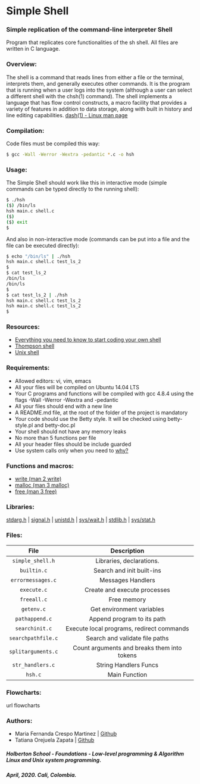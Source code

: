 # Simple Shell
###  Simple replication of the command-line interpreter Shell
Program that replicates core functionalities of the sh shell. All files are written in C language.   

### Overview:
The shell is a command that reads lines from either a file or the terminal, interprets them, and generally executes other commands.  It is the program that is running when a user logs into the system (although a user can select a different shell with the chsh(1) command).  The shell implements a language that has flow control constructs, a macro facility that provides a variety of features in addition to data storage, along with built in history and line editing capabilities. [dash(1) - Linux man page](https://linux.die.net/man/1/dash)

### Compilation:
Code files must be compiled this way:
```bash
$ gcc -Wall -Werror -Wextra -pedantic *.c -o hsh
```
### Usage: 
The Simple Shell should work like this in interactive mode (simple commands can be typed directly to the running shell):
```bash
$ ./hsh
($) /bin/ls
hsh main.c shell.c
($)
($) exit
$
```
And also in non-interactive mode (commands can be put into a file and the file can be executed directly):
```bash
$ echo "/bin/ls" | ./hsh
hsh main.c shell.c test_ls_2
$
$ cat test_ls_2
/bin/ls
/bin/ls
$
$ cat test_ls_2 | ./hsh
hsh main.c shell.c test_ls_2
hsh main.c shell.c test_ls_2
$
```
### Resources:
* [Everything you need to know to start coding your own shell](https://intranet.hbtn.io/concepts/64)
* [Thompson shell](https://en.wikipedia.org/wiki/Thompson_shell)
* [Unix shell](https://en.wikipedia.org/wiki/Unix_shell)

### Requirements:
* Allowed editors: vi, vim, emacs
* All your files will be compiled on Ubuntu 14.04 LTS
* Your C programs and functions will be compiled with gcc 4.8.4 using the flags -Wall -Werror -Wextra and -pedantic
* All your files should end with a new line
* A README.md file, at the root of the folder of the project is mandatory
* Your code should use the Betty style. It will be checked using betty-style.pl and betty-doc.pl
* Your shell should not have any memory leaks
* No more than 5 functions per file
* All your header files should be include guarded
* Use system calls only when you need to [why?](https://www.quora.com/Why-are-system-calls-expensive-in-operating-systems)

### Functions and macros:
* [write (man 2 write)](https://linux.die.net/man/2/write)
* [malloc (man 3 malloc)](https://linux.die.net/man/3/malloc)
* [free (man 3 free)](https://linux.die.net/man/3/free)

### Libraries:
[stdarg.h](https://en.wikipedia.org/wiki/Stdarg.h) | [signal.h](https://en.wikipedia.org/wiki/C_signal_handling) |
[unistd.h](https://en.wikipedia.org/wiki/Unistd.h) | [sys/wait.h](https://pubs.opengroup.org/onlinepubs/009695399/basedefs/sys/wait.h.html) | [stdlib.h](https://es.wikipedia.org/wiki/Stdlib.h) | [sys/stat.h](https://pubs.opengroup.org/onlinepubs/007908799/xsh/sysstat.h.html)

### Files:
| File  | Description |
| :-------: | :-------:  |
| `simple_shell.h` | Libraries, declarations. |
| `builtin.c` | Search and init built-ins |
| `errormessages.c` | Messages Handlers |
| `execute.c` | Create and execute processes |
| `freeall.c` | Free memory |
| `getenv.c` | Get environment variables |
| `pathappend.c` | Append program to its path |
| `searchinit.c` | Execute local programs, redirect commands |
| `searchpathfile.c` | Search and validate file paths |
| `splitarguments.c` | Count arguments and breaks them into tokens |
| `str_handlers.c` | String Handlers Funcs |
| `hsh.c` | Main Function |


### Flowcharts:
url flowcharts

### Authors:
* Maria Fernanda Crespo Martinez | [Github](https://github.com/mfcrespo)
* Tatiana Orejuela Zapata | [Github](https://github.com/tatsOre)

##### Holberton School - Foundations - Low-level programming & Algorithm  Linux and Unix system programming.
#####  April, 2020. Cali, Colombia.
